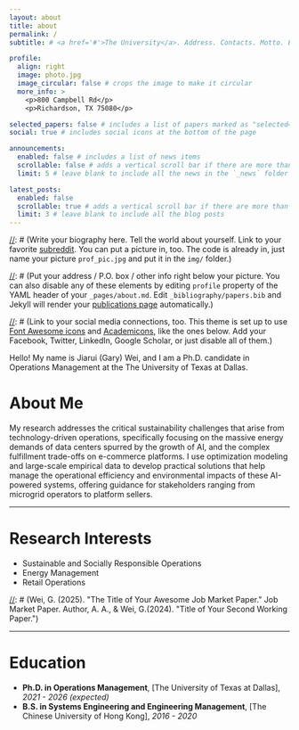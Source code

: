 ```yaml
---
layout: about
title: about
permalink: /
subtitle: # <a href='#'>The University</a>. Address. Contacts. Motto. Etc.

profile:
  align: right
  image: photo.jpg
  image_circular: false # crops the image to make it circular
  more_info: >
    <p>800 Campbell Rd</p>
    <p>Richardson, TX 75080</p>

selected_papers: false # includes a list of papers marked as "selected={true}"
social: true # includes social icons at the bottom of the page

announcements:
  enabled: false # includes a list of news items
  scrollable: false # adds a vertical scroll bar if there are more than 3 news items
  limit: 5 # leave blank to include all the news in the `_news` folder

latest_posts:
  enabled: false
  scrollable: true # adds a vertical scroll bar if there are more than 3 new posts items
  limit: 3 # leave blank to include all the blog posts
---
```


[//]: # (Write your biography here. Tell the world about yourself. Link to your favorite [subreddit](http://reddit.com). You can put a picture in, too. The code is already in, just name your picture `prof_pic.jpg` and put it in the `img/` folder.)

[//]: # (Put your address / P.O. box / other info right below your picture. You can also disable any of these elements by editing `profile` property of the YAML header of your `_pages/about.md`. Edit `_bibliography/papers.bib` and Jekyll will render your [publications page](/al-folio/publications/) automatically.)

[//]: # (Link to your social media connections, too. This theme is set up to use [Font Awesome icons](https://fontawesome.com/) and [Academicons](https://jpswalsh.github.io/academicons/), like the ones below. Add your Facebook, Twitter, LinkedIn, Google Scholar, or just disable all of them.)

Hello! My name is Jiarui (Gary) Wei, and I am a Ph.D. candidate in Operations Management at the The University of Texas at Dallas. 

[//]: # (I will be on the 2025–2026 academic job market. My research leverages Generative AI and game-theoretic models to enhance managerial decision-making. I pursue two main research streams. The first focuses on probabilistic goods. In this stream, my job market paper examines consumer dynamic responses to the limited-time product sequences, while my Marketing Science paper investigates optimal pricing and probability allocations.)

# About Me

My research addresses the critical sustainability challenges that arise from technology-driven operations, specifically focusing on the massive energy demands of data centers spurred by the growth of AI, and the complex fulfillment trade-offs on e-commerce platforms. I use optimization modeling and large-scale empirical data to develop practical solutions that help manage the operational efficiency and environmental impacts of these AI-powered systems, offering guidance for stakeholders ranging from microgrid operators to platform sellers.

[//]: # (The second stream focuses on behavioral industrial organization, particularly in service marketing. One working paper designs dynamic contracts for service providers when consumers are influenced by availability bias. Another paper optimizes the rollover policy for unused subscription quota when forgetful customers are served.)

***

# Research Interests
* Sustainable and Socially Responsible Operations
* Energy Management
* Retail Operations

[//]: # (Working Papers)

[//]: # (Wei, G. (2025). "The Title of Your Awesome Job Market Paper." Job Market Paper.  Author, A. A., & Wei, G.(2024). "Title of Your Second Working Paper.")



***

# Education
* **Ph.D. in Operations Management**, [The University of Texas at Dallas], *2021 - 2026 (expected)*
* **B.S. in Systems Engineering and Engineering Management**, [The Chinese University of Hong Kong], *2016 - 2020*


